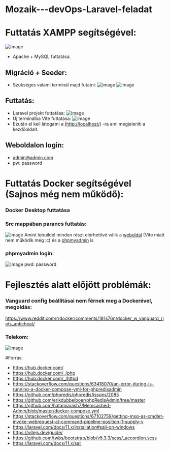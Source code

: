 # Mozaik---devOps-Laravel-feladat

# Futtatás XAMPP segítségével:
![image](https://github.com/Aggron2k/Mozaik_devOps-Laravel-feladat/assets/40773753/47b504e0-6093-492c-acc2-13d26057ce94)
- Apache + MySQL futtatása.
## Migráció + Seeder:
- Szükséges valami terminál majd futatni:
  ![image](https://github.com/Aggron2k/Mozaik_devOps-Laravel-feladat/assets/40773753/b9a92b35-2cda-44a3-bf84-069c3a09c96b)
  ![image](https://github.com/Aggron2k/Mozaik_devOps-Laravel-feladat/assets/40773753/b430ca78-7413-40ed-8f65-dd70e646f039)

## Futtatás:
 - Laravel projekt futtatása:
![image](https://github.com/Aggron2k/Mozaik_devOps-Laravel-feladat/assets/40773753/f8ed0382-8749-4670-a31e-7aece6559ee5)
 - Új terminálba Vite futtatása:
![image](https://github.com/Aggron2k/Mozaik_devOps-Laravel-feladat/assets/40773753/15327de5-7375-4cf2-a508-f94114a3b8f8)
 - Ezután el kell látogatni a [(http://localhost/)](http://127.0.0.1:8000/) -ra ami megjeleníti a kezdőoldalt.

## Weboldalon login:
 - admin@admin.com
 - pw: password

# Futtatás Docker segítségével (Sajnos még nem működő):
 ### Docker Desktop futtatása
 ### Src mappában parancs futtatás:
![image](https://github.com/Aggron2k/Mozaik_devOps-Laravel-feladat/assets/40773753/71dff6e0-dfc3-4d2d-89ab-86c4611fdb7e)
Amint lebuildel minden részt elérhetővé válik a [weboldal](http://localhost:8000/) (Vite miatt nem működik még :c) és a [phpmyadmin](http://localhost:9001/) is 
### phpmyadmin login:
![image](https://github.com/Aggron2k/Mozaik_devOps-Laravel-feladat/assets/40773753/63d22b4a-7101-4906-b9a5-fc8b26b2f5d9)
pwd: password



# Fejlesztés alatt előjött problémák:

### Vanguard config beállításai nem férnek meg a Dockerével, megoldás:

https://www.reddit.com/r/docker/comments/181s76n/docker_w_vanguard_riots_anticheat/

### Telekom:

![image](https://github.com/Aggron2k/Mozaik_devOps-Laravel-feladat/assets/40773753/5b2ff1e2-4476-4bc8-a22e-9f5d92077d55)

#Forrás:

- https://hub.docker.com/
- https://hub.docker.com/_/php
- https://hub.docker.com/_/httpd
- https://stackoverflow.com/questions/63418070/an-error-during-is-running-a-docker-compose-yml-for-phpredisadmin
- https://github.com/phpredis/phpredis/issues/2085
- https://github.com/erikdubbelboer/phpRedisAdmin/tree/master
- https://github.com/hatamiarash7/Memcached-Admin/blob/master/docker-compose.yml
- https://stackoverflow.com/questions/67102759/getting-msg-as-cmdlet-invoke-webrequest-at-command-pipeline-position-1-supply-v
- https://laravel.com/docs/11.x/installation#sail-on-windows
- https://vitejs.dev/guide/
- https://github.com/twbs/bootstrap/blob/v5.3.3/scss/_accordion.scss
- https://laravel.com/docs/11.x/sail
